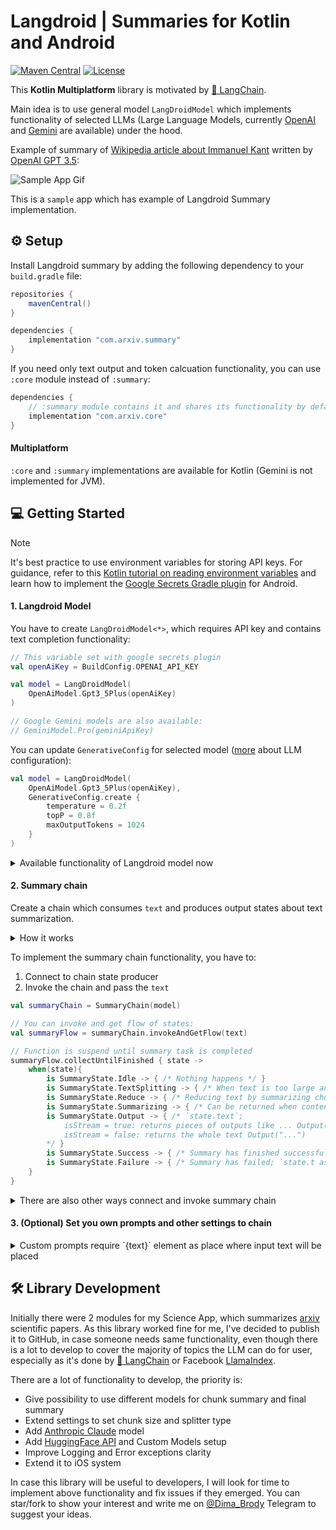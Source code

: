 # Langdroid | Summaries for Kotlin and Android

[![Maven Central](https://img.shields.io/maven-central/v/com.aallam.openai/openai-client?color=blue&label=Download)](https://central.sonatype.com/namespace/com.aallam.openai)
[![License](https://img.shields.io/github/license/Aallam/openai-kotlin?color=yellow)](LICENSE.md)

This **Kotlin Multiplatform** library is motivated by [🦜 LangChain](https://www.langchain.com/).

Main idea is to use general model `LangDroidModel` which implements functionality of selected LLMs (Large Language Models, currently [OpenAI](https://openai.com/) and [Gemini](https://gemini.google.com/app) are available) under the hood.


Example of summary of [Wikipedia article about Immanuel Kant](https://en.wikipedia.org/wiki/Immanuel_Kant) written by [OpenAI GPT 3.5](https://openai.com/blog/gpt-3-5-turbo-fine-tuning-and-api-updates):

![Sample App Gif](https://media.giphy.com/media/v1.Y2lkPTc5MGI3NjExMTFjamxocGRib3VoNjdjeHQ5YzV0bW50dWZhazA3cTFxbXdiemt2ZCZlcD12MV9pbnRlcm5hbF9naWZfYnlfaWQmY3Q9Zw/L2iGGb3fyBRQGpO53o/giphy.gif)

This is a `sample` app which has example of Langdroid Summary implementation.

## ⚙️ Setup
Install Langdroid summary by adding the following dependency to your `build.gradle` file:
```groovy
repositories {
    mavenCentral()
}

dependencies {
    implementation "com.arxiv.summary"
}
```

If you need only text output and token calcuation functionality, you can use `:core` module instead of `:summary`:

```groovy
dependencies {
	// :summary module contains it and shares its functionality by default
    implementation "com.arxiv.core"
}
```
#### Multiplatform
`:core` and `:summary` implementations are available for Kotlin (Gemini is not implemented for JVM).

## 💻 Getting Started

> [!NOTE]
> It's best practice to use environment variables for storing API keys. For guidance, refer to this [Kotlin tutorial on reading environment variables](https://www.baeldung.com/kotlin/read-env-variables) and learn how to implement the [Google Secrets Gradle plugin](https://www.baeldung.com/kotlin/read-env-variables) for Android.

#### 1. Langdroid Model
You have to create `LangDroidModel<*>`, which requires API key and contains text completion functionality:
```kotlin
// This variable set with google secrets plugin
val openAiKey = BuildConfig.OPENAI_API_KEY

val model = LangDroidModel(
    OpenAiModel.Gpt3_5Plus(openAiKey)
)

// Google Gemini models are also available: 
// GeminiModel.Pro(geminiApiKey) 
```
You can update `GenerativeConfig` for selected model ([more](https://www.promptingguide.ai/introduction/settings) about LLM configuration):
```kotlin
val model = LangDroidModel(
	OpenAiModel.Gpt3_5Plus(openAiKey),
	GenerativeConfig.create { 
        temperature = 0.2f
		topP = 0.8f
		maxOutputTokens = 1024
	}
)
```

<details>
<summary>Available functionality of Langdroid model now</summary>

- `generateText(String | List<ChatPrompt>)` : `Result<String>`
- `generateTextStream(String | List<ChatPrompt>)` : `Result<Flow<String>>` - flow of chat outputs
- `calculateTokens(List<ChatPrompt>)` : `Result<Int>`
- `sanityCheck()` : `Boolean` - returns `true` if  API key is valid and there is no problem with model

</details>

#### 2. Summary chain
Create a chain which consumes `text` and produces output states about text summarization.

<details>
<summary>How it works</summary>

*summary prompt* = input prompt + input text to summary + expected `maxOutputTokens`.

- If *summary prompt* is larger then [Context Window](https://community.openai.com/t/what-does-context-window-mean-in-the-documentation/566158) available for selected model, the whole text is being split by smaller chunks which thus will fit the context window and summarized. Then these summarized chunks are map-reduced to create final summary ([LangChain Map Reduce](https://js.langchain.com/docs/modules/chains/document/map_reduce)).
- If *summary prompt* is small enough to fit the Context Window, then it will be summarized directly ([LangChain Stuff Chain](https://js.langchain.com/docs/modules/chains/document/stuff)).

</details>

To implement the summary chain functionality, you have to:
1. Connect to chain state producer
2. Invoke the chain and pass the `text`

```kotlin
val summaryChain = SummaryChain(model)

// You can invoke and get flow of states:
val summaryFlow = summaryChain.invokeAndGetFlow(text)

// Function is suspend until summary task is completed
summaryFlow.collectUntilFinished { state ->
    when(state){
        is SummaryState.Idle -> { /* Nothing happens */ }
        is SummaryState.TextSplitting -> { /* When text is too large and being split */ }
        is SummaryState.Reduce -> { /* Reducing text by summarizing chunks of it; `state.processedChunks, state.allChunks`*/ }
        is SummaryState.Summarizing -> { /* Can be returned when content is being summarized and isStream = false */ }
        is SummaryState.Output -> { /* `state.text`;
			isStream = true: returns pieces of outputs like ... Output("Hel"), Output("lo, how"), Output(" are you?");
			isStream = false: returns the whole text Output("...")
		*/ }
        is SummaryState.Success -> { /* Summary has finished successfully */ }
        is SummaryState.Failure -> { /* Summary has failed; `state.t as Throwable` */ }
    }
}
```

<details>
<summary>There are also other ways connect and invoke summary chain</summary>

```kotlin
// Chain can be invoked and observed directly:
summaryChain.invokeAndObserve(text){ state -> 
	...
}

// Or you can separate invoke and state consuming (pay attenion to not create 2+ observers)
// Create live data if you are using Android:
val liveData = summaryChain.liveData()
liveData.observe { state ->
	...
}
// Or access flow of chain directly
summaryChain.processingState.collect { state ->
	...
}
// (!) But don't forget to call suspending summaryChain invoke() to start process:
summaryChain(text)
```
</details>

#### 3. (Optional) Set you own prompts and other settings to chain
<details>
<summary>
Custom prompts require `{text}` element as place where input text will be placed
</summary>

```kotlin
// IMPORTANT! Use {text} in your prompts for places where prompt has to be pasted during processing
private const val WIKIPEDIA_FINAL_PROMPT = """
Write a very detailed summary of the Wikipedia page, the following text delimited by triple backquotes.
Return your response with bullet points which covers the most important key points of the text, sequentially and coherently.
```{text}```
BULLET POINT SUMMARY:
"""

// Default prompts are used if "null" or nothing passed
val promptsAndMessage = PromptsAndMessage(
    // System message added before all the messages and always noticed by LLM
    systemMessage = "You are the Wikipedia oracle",
    // Prompt for final chunk mapping and overall summarization
    finalPrompt = WIKIPEDIA_FINAL_PROMPT,
    // We ignore chunkPrompt here, therefore default will be used
)

val summaryChain = SummaryChain(
    model = model,
    // You can get output as stream or as final text result
    isStream = false,
    promptsAndMessage = promptsAndMessage
)
```

</details>

## 🛠️ Library Development
Initially there were 2 modules for my Science App, which summarizes [arxiv](https://arxiv.org/) scientific papers. As this library worked fine for me, I've decided to publish it to GitHub, in case someone needs same functionality, even though there is a lot to develop to cover the majority of topics the LLM can do for user, especially as it's done by [🦜 LangChain](https://www.langchain.com/) or Facebook [LlamaIndex](https://docs.llamaindex.ai/en/stable/examples/index_structs/knowledge_graph/KnowledgeGraphDemo/).

There are a lot of functionality to develop, the priority is:
- Give possibility to use different models for chunk summary and final summary
- Extend settings to set chunk size and splitter type
- Add [Anthropic Claude](https://www.anthropic.com/claude) model
- Add [HuggingFace API](https://huggingface.co/inference-api/serverless) and Custom Models setup
- Improve Logging and Error exceptions clarity
- Extend it to iOS system

In case this library will be useful to developers, I will look for time to implement above functionality and fix issues if they emerged. You can star/fork to show your interest and write me on [@Dima_Brody](https://t.me/Dima_Brody) Telegram to suggest your ideas.